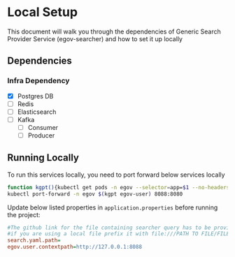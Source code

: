 # Local Setup

This document will walk you through the dependencies of Generic Search Provider Service (egov-searcher) and how to set it up locally

## Dependencies

### Infra Dependency

- [X] Postgres DB
- [ ] Redis
- [ ] Elasticsearch
- [ ] Kafka
  - [ ] Consumer
  - [ ] Producer

## Running Locally

To run this services locally, you need to port forward below services locally

```bash
function kgpt(){kubectl get pods -n egov --selector=app=$1 --no-headers=true | head -n1 | awk '{print $1}'}
kubectl port-forward -n egov $(kgpt egov-user) 8088:8080
``` 

Update below listed properties in `application.properties` before running the project:

```ini
#The github link for the file containing searcher query has to be provided here
#if you are using a local file prefix it with file:///PATH TO FILE/FILENAME
search.yaml.path=
egov.user.contextpath=http://127.0.0.1:8088
```
